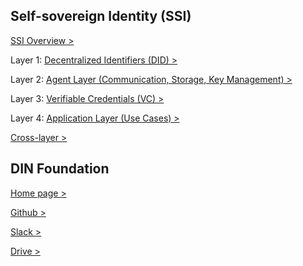 ## Self-sovereign Identity (SSI)

[SSI Overview >](./ssi-overview.md)

Layer 1: [Decentralized Identifiers (DID) >](./layer-1-decentralized-identifiers.md)

Layer 2: [Agent Layer (Communication, Storage, Key Management) >](./layer-2-agent-layer.md)

Layer 3: [Verifiable Credentials (VC) >](./layer-3-verifiable-credentials.md)

Layer 4: [Application Layer (Use Cases) >](./layer-4-application-layer.md)

[Cross-layer >](./cross-layer.md)


## DIN Foundation

[Home page >](https://www.din.foundation/)

[Github >](https://github.com/DIN-Foundation/)

[Slack >](https://join.slack.com/t/din-foundation/shared_invite/zt-j6j3dgh0-z8jz1Fc3xLzUGXpnsuWmLg)

[Drive >](https://docs.google.com/spreadsheets/d/1ro5xy1a2rYul8xufNf85p15uQgbZX_vUKgz1gGIOvgQ/edit#gid=444755143)